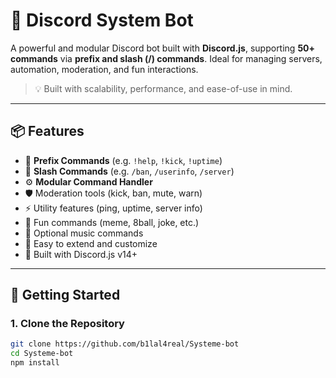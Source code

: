 # 🤖 Discord System Bot

A powerful and modular Discord bot built with **Discord.js**, supporting **50+ commands** via **prefix and slash (/) commands**. Ideal for managing servers, automation, moderation, and fun interactions.

> 💡 Built with scalability, performance, and ease-of-use in mind.

---

## 📦 Features

- 🔧 **Prefix Commands** (e.g. `!help`, `!kick`, `!uptime`)
- 🧵 **Slash Commands** (e.g. `/ban`, `/userinfo`, `/server`)
- ⚙️ **Modular Command Handler**
- 🛡️ Moderation tools (kick, ban, mute, warn)
- ⚡ Utility features (ping, uptime, server info)
- 🎉 Fun commands (meme, 8ball, joke, etc.)
- 🎵 Optional music commands
- 🧠 Easy to extend and customize
- 📝 Built with Discord.js v14+

---

## 🚀 Getting Started

### 1. Clone the Repository

```bash
git clone https://github.com/b1lal4real/Systeme-bot
cd Systeme-bot
npm install
